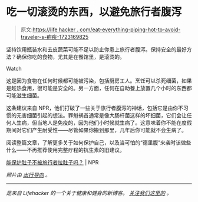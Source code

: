 # 吃一切滚烫的东西，以避免旅行者腹泻

> 原文:[https://life hacker . com/eat-everything-piping-hot-to-avoid-traveler-s-痢疾-1723169825](https://lifehacker.com/eat-everything-piping-hot-to-avoid-traveler-s-diarrhea-1723169825)

坚持饮用瓶装水和去皮蔬菜可能不足以防止你患上旅行者腹泻。保持安全的最好方法？确保你吃的食物，尤其是在餐馆里，是滚烫的。

Watch

这是因为食物在任何时候都可能被污染，包括厨房工人。烹饪可以杀死细菌，如果是趁热食用，很可能是安全的。另一方面，任何在自助餐上放置几个小时的东西都可能滋生细菌。

这条建议来自 NPR，他们打破了一些关于旅行者腹泻的神话，包括它是由你不习惯的无害细菌引起的想法。罪魁祸首通常是像大肠杆菌这样的坏细菌，它们会让任何人生病，但当地人是免疫的，因为他们小时候就生病了。这意味着你不能在度假期间对它们产生耐受性——尽管如果你搬到那里，几年后你可能就不会生病了。

阅读整篇文章，了解更多关于如何保护自己，以及当可怕的“德里腹”来袭时该做些什么——不再推荐使用完整疗程的抗生素的旧建议。

[能保护肚子不被旅行者拉肚子吗？](http://www.npr.org/sections/goatsandsoda/2015/08/06/429356591/can-you-protect-your-tummy-from-travelers-diarrhea) | NPR

*照片由* [*出行导向*](https://www.flickr.com/photos/traveloriented/11251558963/) *。*

* * *

[](http://vitals.lifehacker.com/)**是来自 Lifehacker 的一个关于健康和健身的新博客。* [*关注我们这里的*](https://twitter.com/VitalsLH) *。**